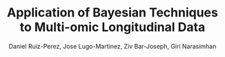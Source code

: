 ---
paperId: 2
author: Daniel Ruiz-Perez, Jose Lugo-Martinez, Ziv Bar-Joseph, Giri Narasimhan
publicationauthor: Ruiz-Perez, D. et al.
title: Application of Bayesian Techniques to Multi-omic Longitudinal Data
pitch: https://slideslive.com/38930528/application-of-bayesian-techniques-to-multiomic-longitudinal-data?ref=folder-55828
poster: Oral_Daniel_Ruiz
alt: --
type: Oral
topic: Machine Learning
subtopic: Applications
link: https://research.latinxinai.org/papers/icml/2020/pdf/Oral_Daniel_Ruiz.pdf
conference: icml
year: 2020
tags: icml-2020-op
location: Virtual
---